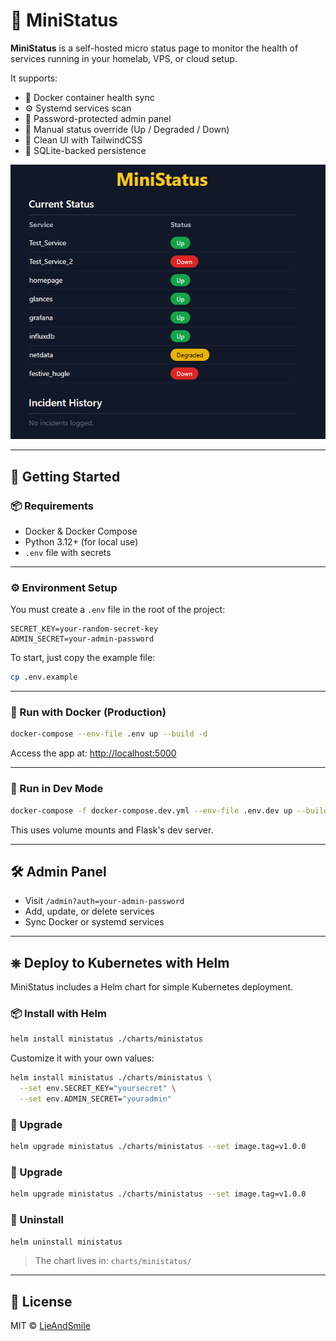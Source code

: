 
# 📡 MiniStatus

**MiniStatus** is a self-hosted micro status page to monitor the health of services running in your homelab, VPS, or cloud setup.

It supports:
- 🐳 Docker container health sync
- ⚙️ Systemd services scan
- 🔐 Password-protected admin panel
- 🔄 Manual status override (Up / Degraded / Down)
- 🎨 Clean UI with TailwindCSS
- 🐘 SQLite-backed persistence

![MiniStatus Dashboard](./docs/preview.png)

---

## 🚀 Getting Started

### 📦 Requirements
- Docker & Docker Compose
- Python 3.12+ (for local use)
- `.env` file with secrets

---

### ⚙️ Environment Setup

You must create a `.env` file in the root of the project:

```env
SECRET_KEY=your-random-secret-key
ADMIN_SECRET=your-admin-password
```

To start, just copy the example file:

```bash
cp .env.example
```

---

### 🐳 Run with Docker (Production)

```bash
docker-compose --env-file .env up --build -d
```

Access the app at: [http://localhost:5000](http://localhost:5000)

---

### 🧪 Run in Dev Mode

```bash
docker-compose -f docker-compose.dev.yml --env-file .env.dev up --build
```

This uses volume mounts and Flask's dev server.

---

## 🛠️ Admin Panel

- Visit `/admin?auth=your-admin-password`
- Add, update, or delete services
- Sync Docker or systemd services

---

## ⎈ Deploy to Kubernetes with Helm

MiniStatus includes a Helm chart for simple Kubernetes deployment.

### 📦 Install with Helm

```bash
helm install ministatus ./charts/ministatus
```

Customize it with your own values:

```bash
helm install ministatus ./charts/ministatus \
  --set env.SECRET_KEY="yoursecret" \
  --set env.ADMIN_SECRET="youradmin"
```

### 🔁 Upgrade

```bash
helm upgrade ministatus ./charts/ministatus --set image.tag=v1.0.0
```

### 🔁 Upgrade

```bash
helm upgrade ministatus ./charts/ministatus --set image.tag=v1.0.0
```

### 🧼 Uninstall

```bash
helm uninstall ministatus
```

> The chart lives in: `charts/ministatus/`


---

## 📄 License

MIT © [LieAndSmile](https://github.com/LieAndSmile)
